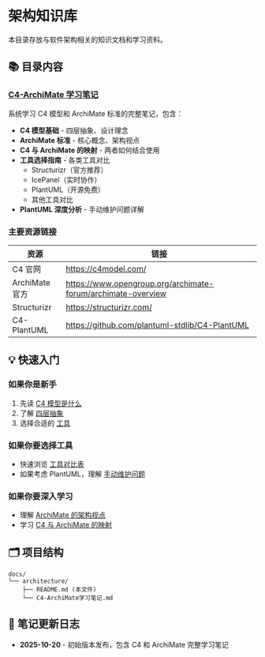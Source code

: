 # 架构知识库

本目录存放与软件架构相关的知识文档和学习资料。

## 📚 目录内容

### [C4-ArchiMate 学习笔记](./C4-ArchiMate学习笔记.md)

系统学习 C4 模型和 ArchiMate 标准的完整笔记，包含：

- **C4 模型基础** - 四层抽象、设计理念
- **ArchiMate 标准** - 核心概念、架构视点
- **C4 与 ArchiMate 的映射** - 两者如何结合使用
- **工具选择指南** - 各类工具对比
  - Structurizr（官方推荐）
  - IcePanel（实时协作）
  - PlantUML（开源免费）
  - 其他工具对比
- **PlantUML 深度分析** - 手动维护问题详解

### 主要资源链接

| 资源 | 链接 |
|------|------|
| C4 官网 | https://c4model.com/ |
| ArchiMate 官方 | https://www.opengroup.org/archimate-forum/archimate-overview |
| Structurizr | https://structurizr.com/ |
| C4-PlantUML | https://github.com/plantuml-stdlib/C4-PlantUML |

## 💡 快速入门

### 如果你是新手
1. 先读 [C4 模型是什么](./C4-ArchiMate学习笔记.md#1️⃣-c4-模型是什么)
2. 了解 [四层抽象](./C4-ArchiMate学习笔记.md#c4-的四层抽象)
3. 选择合适的 [工具](./C4-ArchiMate学习笔记.md#4️⃣-支持-c4-的工具对比)

### 如果你要选择工具
- 快速浏览 [工具对比表](./C4-ArchiMate学习笔记.md#工具排名与特点)
- 如果考虑 PlantUML，理解 [手动维护问题](./C4-ArchiMate学习笔记.md#手动维护的具体含义)

### 如果你要深入学习
- 理解 [ArchiMate 的架构视点](./C4-ArchiMate学习笔记.md#archimate-的核心概念架构视点architecture-viewpoint)
- 学习 [C4 与 ArchiMate 的映射](./C4-ArchiMate学习笔记.md#3️⃣-c4-与-archimate-的映射关系)

## 🗂️ 项目结构

```
docs/
└── architecture/
    ├── README.md (本文件)
    └── C4-ArchiMate学习笔记.md
```

## 📝 笔记更新日志

- **2025-10-20** - 初始版本发布，包含 C4 和 ArchiMate 完整学习笔记